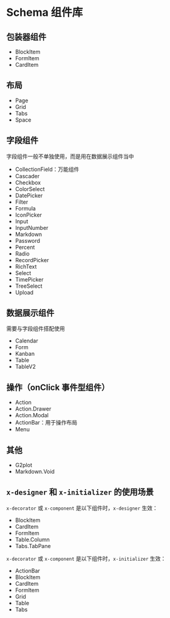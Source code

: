 # Schema 组件库

## 包装器组件

- BlockItem
- FormItem
- CardItem

## 布局

- Page
- Grid
- Tabs
- Space

## 字段组件

字段组件一般不单独使用，而是用在数据展示组件当中

- CollectionField：万能组件
- Cascader
- Checkbox
- ColorSelect
- DatePicker
- Filter
- Formula
- IconPicker
- Input
- InputNumber
- Markdown
- Password
- Percent
- Radio
- RecordPicker
- RichText
- Select
- TimePicker
- TreeSelect
- Upload

## 数据展示组件

需要与字段组件搭配使用

- Calendar
- Form
- Kanban
- Table
- TableV2

## 操作（onClick 事件型组件）

- Action
- Action.Drawer
- Action.Modal
- ActionBar：用于操作布局
- Menu

## 其他

- G2plot
- Markdown.Void

## `x-designer` 和 `x-initializer` 的使用场景

`x-decorator` 或 `x-component` 是以下组件时，`x-designer` 生效：

- BlockItem
- CardItem
- FormItem
- Table.Column
- Tabs.TabPane

`x-decorator` 或 `x-component` 是以下组件时，`x-initializer` 生效：

- ActionBar
- BlockItem
- CardItem
- FormItem
- Grid
- Table
- Tabs
